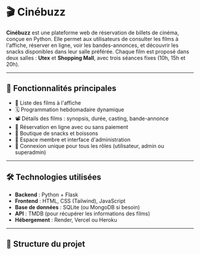 # 🎬 Cinébuzz

**Cinébuzz** est une plateforme web de réservation de billets de cinéma, conçue en Python. Elle permet aux utilisateurs de consulter les films à l'affiche, réserver en ligne, voir les bandes-annonces, et découvrir les snacks disponibles dans leur salle préférée. Chaque film est proposé dans deux salles&nbsp;: **Utex** et **Shopping Mall**, avec trois séances fixes (10h, 15h et 20h).

---

## 🚀 Fonctionnalités principales

- 🎥 Liste des films à l'affiche
- 🗓️ Programmation hebdomadaire dynamique
- 📽️ Détails des films : synopsis, durée, casting, bande-annonce
- 🛒 Réservation en ligne avec ou sans paiement
- 🍿 Boutique de snacks et boissons
- 👤 Espace membre et interface d'administration
- 🔑 Connexion unique pour tous les rôles (utilisateur, admin ou superadmin)

---

## 🛠️ Technologies utilisées

- **Backend** : Python + Flask
- **Frontend** : HTML, CSS (Tailwind), JavaScript
- **Base de données** : SQLite (ou MongoDB si besoin)
- **API** : TMDB (pour récupérer les informations des films)
- **Hébergement** : Render, Vercel ou Heroku

---

## 📁 Structure du projet

